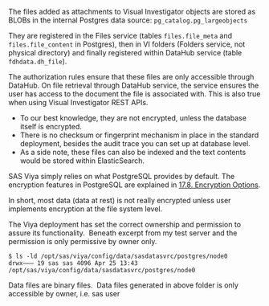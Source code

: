 The files added as attachments to Visual Investigator objects are stored as BLOBs in the internal Postgres data source: `pg_catalog.pg_largeobjects`

They are registered in the Files service (tables `files.file_meta` and `files.file_content` in Postgres), then in VI folders (Folders service, not physical directory) and finally registered within DataHub service (table `fdhdata.dh_file`).

The authorization rules ensure that these files are only accessible through DataHub. On file retrieval through DataHub service, the service ensures the user has access to the document the file is associated with. This is also true when using Visual Investigator REST APIs.


- To our best knowledge, they are not encrypted, unless the database itself is encrypted.
- There is no checksum or fingerprint mechanism in place in the standard deployment, besides the audit trace you can set up at database level.
- As a side note, these files can also be indexed and the text contents would be stored within ElasticSearch.

SAS Viya simply relies on what PostgreSQL provides by default. The encryption features in PostgreSQL are explained in [17.8. Encryption Options](https://www.postgresql.org/docs/9.4/encryption-options.html).

In short, most data (data at rest) is not really encrypted unless user implements encryption at the file system level.

The Viya deployment has set the correct ownership and permission to assure its functionality.  Beneath excerpt from my test server and the permission is only permissive by owner only.

```other
$ ls -ld /opt/sas/viya/config/data/sasdatasvrc/postgres/node0
drwx——— 19 sas sas 4096 Apr 25 13:43 /opt/sas/viya/config/data/sasdatasvrc/postgres/node0
```


Data files are binary files.  Data files generated in above folder is only accessible by owner, i.e. sas user
